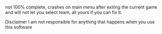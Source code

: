 not 100% complete, crashes on main menu after exiting the current game and will not let you select team, all yours if you can fix it.


Disclaimer
I am not responsible for anything that happens when you use this software

